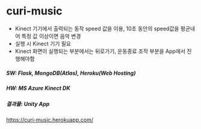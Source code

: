 # curi-music
- Kinect 기기에서 출력되는 동작 speed 값을 이용, 10초 동안의 speed값을 평균내어 특정 값 이상이면 음악 변경
- 실행 시 Kinect 기기 필요    
- Kinect 화면이 실행되는 부분에서는 뒤로가기, 운동종료 조작 부분을 App에서 진행해야함 
          
##### SW: Flask, MongoDB(Atlas), Heroku(Web Hosting)
##### HW: MS Azure Kinect DK      
##### 결과물: Unity App
https://curi-music.herokuapp.com/

